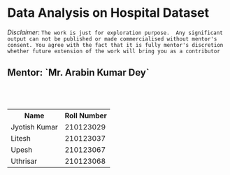 # Data Analysis on Hospital Dataset
*Disclaimer*: `The work is just for exploration purpose.  Any significant output can not be published or made commercialised without mentor's consent. You agree with the fact that it is fully mentor's discretion whether future extension of the work will bring you as a contributor`
<h2>Mentor: `Mr. Arabin Kumar Dey`<h2/>
<br/>
<table>
  <tr>
    <th>Name</th>
    <th>Roll Number</th>
  </tr>
  <tr>
    <td>Jyotish Kumar</td>
    <td>210123029</td>
  </tr>
  <tr>
    <td>Litesh</td>
    <td>210123037</td>
  </tr>
  <tr>
    <td>Upesh</td>
    <td>210123067</td>
  </tr>
  <tr>
    <td>Uthrisar</td>
    <td>210123068</td>
  </tr>
</table>

